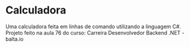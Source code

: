 # Calculadora

Uma calculadora feita em linhas de comando utilizando a linguagem C#. Projeto feito na aula 76 do curso: Carreira Desenvolvedor Backend .NET - balta.io
